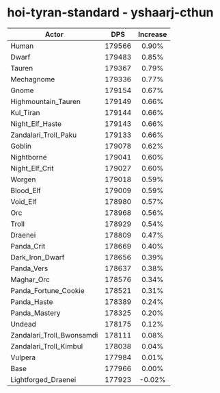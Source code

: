 # hoi-tyran-standard - yshaarj-cthun
| Actor | DPS | Increase |
|---|:---:|:---:|
|Human|179566|0.90%|
|Dwarf|179483|0.85%|
|Tauren|179367|0.79%|
|Mechagnome|179336|0.77%|
|Gnome|179154|0.67%|
|Highmountain_Tauren|179149|0.66%|
|Kul_Tiran|179144|0.66%|
|Night_Elf_Haste|179143|0.66%|
|Zandalari_Troll_Paku|179133|0.66%|
|Goblin|179078|0.62%|
|Nightborne|179041|0.60%|
|Night_Elf_Crit|179027|0.60%|
|Worgen|179018|0.59%|
|Blood_Elf|179009|0.59%|
|Void_Elf|178980|0.57%|
|Orc|178968|0.56%|
|Troll|178929|0.54%|
|Draenei|178809|0.47%|
|Panda_Crit|178669|0.40%|
|Dark_Iron_Dwarf|178656|0.39%|
|Panda_Vers|178637|0.38%|
|Maghar_Orc|178576|0.34%|
|Panda_Fortune_Cookie|178521|0.31%|
|Panda_Haste|178389|0.24%|
|Panda_Mastery|178325|0.20%|
|Undead|178175|0.12%|
|Zandalari_Troll_Bwonsamdi|178111|0.08%|
|Zandalari_Troll_Kimbul|178038|0.04%|
|Vulpera|177984|0.01%|
|Base|177966|0.00%|
|Lightforged_Draenei|177923|-0.02%|
